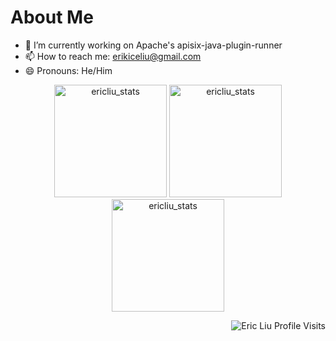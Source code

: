 About Me
==========
- 🔭 I’m currently working on Apache's apisix-java-plugin-runner
- 📫 How to reach me: erikiceliu@gmail.com
- 😄 Pronouns: He/Him
<p align="center"> 
  <img height="180em" src="https://github-readme-stats.vercel.app/api?username=ericluoliu&show_icons=true" alt="ericliu_stats" /> 
  <img height="180em" src="https://github-readme-stats.vercel.app/api/top-langs/?username=ericluoliu&layout=compact" alt="ericliu_stats" />
  <img height="180em" src="https://github-readme-streak-stats.herokuapp.com/?user=ericluoliu&" alt="ericliu_stats"/>
</p>
<p align="right"> <img src="https://komarev.com/ghpvc/?username=ericluoliu" alt="Eric Liu Profile Visits" /></p>

<!--
**ericluoliu/ericluoliu** is a ✨ _special_ ✨ repository because its `README.md` (this file) appears on your GitHub profile.

Here are some ideas to get you started:
-->

